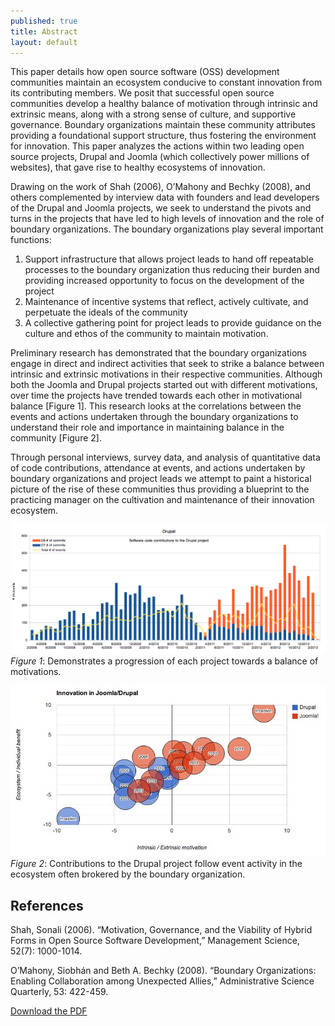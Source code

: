 ```yaml
---
published: true
title: Abstract
layout: default
---
```


This paper details how open source software (OSS) development communities maintain an ecosystem
conducive to constant innovation from its contributing members. We posit that successful open source
communities develop a healthy balance of motivation through intrinsic and extrinsic means, along with a
strong sense of culture, and supportive governance. Boundary organizations maintain these community
attributes providing a foundational support structure, thus fostering the environment for innovation. This
paper analyzes the actions within two leading open source projects, Drupal and Joomla (which collectively
power millions of websites), that gave rise to healthy ecosystems of innovation.

Drawing on the work of Shah (2006), O’Mahony and Bechky (2008), and others complemented by interview
data with founders and lead developers of the Drupal and Joomla projects, we seek to understand the pivots
and turns in the projects that have led to high levels of innovation and the role of boundary organizations. The
boundary organizations play several important functions: 

1.   Support infrastructure that allows project leads to
hand off repeatable processes to the boundary organization thus reducing their burden and providing
increased opportunity to focus on the development of the project
2.   Maintenance of incentive systems that
reflect, actively cultivate, and perpetuate the ideals of the community 
3.   A collective gathering point for
project leads to provide guidance on the culture and ethos of the community to maintain motivation.


Preliminary research has demonstrated that the boundary organizations engage in direct and indirect activities
that seek to strike a balance between intrinsic and extrinsic motivations in their respective communities.
Although both the Joomla and Drupal projects started out with different motivations, over time the projects
have trended towards each other in motivational balance [Figure 1]. This research looks at the correlations
between the events and actions undertaken through the boundary organizations to understand their role and
importance in maintaining balance in the community [Figure 2].

Through personal interviews, survey data, and analysis of quantitative data of code contributions, attendance
at events, and actions undertaken by boundary organizations and project leads we attempt to paint a historical
picture of the rise of these communities thus providing a blueprint to the practicing manager on the cultivation
and maintenance of their innovation ecosystem.

![Bubble chart demonstrating a migration in motivations](images/D7_D8_Events.png)
*Figure 1*: Demonstrates a progression of each project towards a balance of motivations.

![Bar chart showing contributions to Drupal core with a line chart correlating event information](images/xy-innovation-grid.jpg)
*Figure 2*: Contributions to the Drupal project follow event activity in the ecosystem often brokered by the boundary
organization.


## References
Shah, Sonali (2006). “Motivation, Governance, and the Viability of Hybrid Forms in Open Source Software
Development,” Management Science, 52(7): 1000-1014.

O’Mahony, Siobhán and Beth A. Bechky (2008). “Boundary Organizations: Enabling Collaboration among Unexpected
Allies,” Administrative Science Quarterly, 53: 422-459.

[Download the PDF](/research/docs/SMS_Fostering_Resilient_Innovation_Handout.pdf "Download the PDF")
